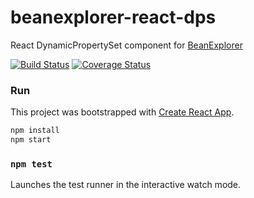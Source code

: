 # beanexplorer-react-dps 
React DynamicPropertySet component for [BeanExplorer](https://github.com/DevelopmentOnTheEdge/beanexplorer)

[![Build Status](https://travis-ci.org/DevelopmentOnTheEdge/beanexplorer-react-dps.svg?branch=master)](https://travis-ci.org/DevelopmentOnTheEdge/beanexplorer-react-dps) [![Coverage Status](https://coveralls.io/repos/github/DevelopmentOnTheEdge/beanexplorer-react-dps/badge.svg?branch=master)](https://coveralls.io/github/DevelopmentOnTheEdge/beanexplorer-react-dps?branch=master)

### Run
This project was bootstrapped with [Create React App](https://github.com/facebookincubator/create-react-app).
```bash
npm install
npm start
```

### `npm test`
Launches the test runner in the interactive watch mode.
